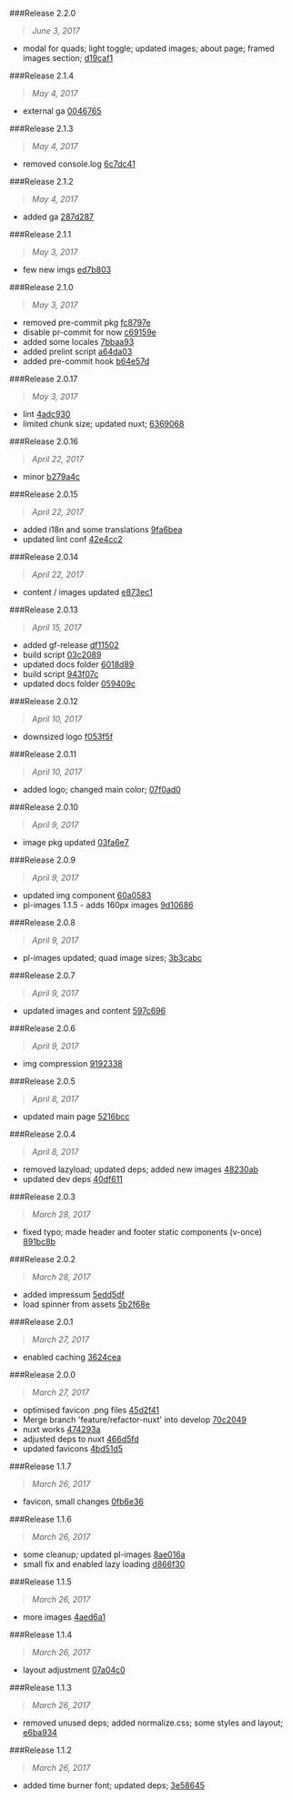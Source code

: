 

###Release 2.2.0
>*June 3, 2017*

 * modal for quads; light toggle; updated images; about page; framed images section; [d19caf1](https://github.com/bear2s/photoleuchten/commits/d19caf14a350501dbfaa2b0e5c1d963c4780d461)



###Release 2.1.4
>*May 4, 2017*

 * external ga [0046765](https://github.com/bear2s/photoleuchten/commits/0046765b69ccef70f63e71eebac767ed07f3c3be)



###Release 2.1.3
>*May 4, 2017*

 * removed console.log [6c7dc41](https://github.com/bear2s/photoleuchten/commits/6c7dc41f020527390fd830f3bfc297fac585b477)



###Release 2.1.2
>*May 4, 2017*

 * added ga [287d287](https://github.com/bear2s/photoleuchten/commits/287d2870822221e1167abc615e7087be9d9bd844)



###Release 2.1.1
>*May 3, 2017*

 * few new imgs [ed7b803](https://github.com/bear2s/photoleuchten/commits/ed7b80395291a230bfeed9821ee28b6be99a38c7)



###Release 2.1.0
>*May 3, 2017*

 * removed pre-commit pkg [fc8797e](https://github.com/bear2s/photoleuchten/commits/fc8797e07708c61149ce1acde47d83b25611e5fa)
 * disable pr-commit for now [c69159e](https://github.com/bear2s/photoleuchten/commits/c69159e11b4c2128d9a10bc5dec9ad96ddecde72)
 * added some locales [7bbaa93](https://github.com/bear2s/photoleuchten/commits/7bbaa932d8b64da226c03f1cebf4ad9684f1feb7)
 * added prelint script [a64da03](https://github.com/bear2s/photoleuchten/commits/a64da03071c5e115f2d014b145ba5f472a860c77)
 * added pre-commit hook [b64e57d](https://github.com/bear2s/photoleuchten/commits/b64e57dea6ff4536c3a94543e97a23fa2ab58a92)



###Release 2.0.17
>*May 3, 2017*

 * lint [4adc930](https://github.com/bear2s/photoleuchten/commits/4adc93065956943cfd3a67d79c34d47db9d79ada)
 * limited chunk size; updated nuxt; [6369068](https://github.com/bear2s/photoleuchten/commits/636906834321e5e2fff8af8a3a7f4d466340ac86)



###Release 2.0.16
>*April 22, 2017*

 * minor [b279a4c](https://github.com/bear2s/photoleuchten/commits/b279a4c7882974da8cac3dc4ea6b498c4378c862)



###Release 2.0.15
>*April 22, 2017*

 * added i18n and some translations [9fa6bea](https://github.com/bear2s/photoleuchten/commits/9fa6bea8c50975507f46aaec1f8093425584393a)
 * updated lint conf [42e4cc2](https://github.com/bear2s/photoleuchten/commits/42e4cc2026b26712ef65b8b367ca9b199b8a6db9)



###Release 2.0.14
>*April 22, 2017*

 * content / images updated [e873ec1](https://github.com/bear2s/photoleuchten/commits/e873ec14ba6176a6fe73f45e8c1a1950f22cfb98)



###Release 2.0.13
>*April 15, 2017*

 * added gf-release [df11502](https://github.com/bear2s/photoleuchten/commits/df115029994cc8b781e76d151731479fecfafd6d)
 * build script [03c2089](https://github.com/bear2s/photoleuchten/commits/03c208986988b1de49ef86db412679eec8012c5f)
 * updated docs folder [6018d89](https://github.com/bear2s/photoleuchten/commits/6018d89bf831db64cfc1b5dc481d7f1a2fe0d675)
 * build script [943f07c](https://github.com/bear2s/photoleuchten/commits/943f07cefcc7f0099d473e8f9d3881100c9b45b4)
 * updated docs folder [059409c](https://github.com/bear2s/photoleuchten/commits/059409cc313caa1a999da375e73e1f1ee1590ee8)



###Release 2.0.12
>*April 10, 2017*

 * downsized logo [f053f5f](https://github.com/bear2s/photoleuchten/commits/f053f5f92f847c142149b754fe4e038a2a74df72)



###Release 2.0.11
>*April 10, 2017*

 * added logo; changed main color; [07f0ad0](https://github.com/bear2s/photoleuchten/commits/07f0ad023af2703c56dbdba099a11ec2cb64d9c6)



###Release 2.0.10
>*April 9, 2017*

 * image pkg updated [03fa6e7](https://github.com/bear2s/photoleuchten/commits/03fa6e79793aba4410c252702ba6216a49c983c7)



###Release 2.0.9
>*April 9, 2017*

 * updated img component [60a0583](https://github.com/bear2s/photoleuchten/commits/60a0583a0a79be02cb87d837bd00c8b89aa576c4)
 * pl-images 1.1.5 - adds 160px images [9d10686](https://github.com/bear2s/photoleuchten/commits/9d10686c4137f0bc64de4ed9d49eb8e4e88932f3)



###Release 2.0.8
>*April 9, 2017*

 * pl-images updated; quad image sizes; [3b3cabc](https://github.com/bear2s/photoleuchten/commits/3b3cabcc4b67641a9a7d87d0900f814f926091da)



###Release 2.0.7
>*April 9, 2017*

 * updated images and content [597c696](https://github.com/bear2s/photoleuchten/commits/597c69667ebeb7dacbd334110f2167d03a7cb2b2)



###Release 2.0.6
>*April 9, 2017*

 * img compression [9192338](https://github.com/bear2s/photoleuchten/commits/9192338df49f754e002dd6fb4308a77bbdc4cc6d)



###Release 2.0.5
>*April 8, 2017*

 * updated main page [5216bcc](https://github.com/bear2s/photoleuchten/commits/5216bcc88e0955cf34be839136839a6b6212496f)



###Release 2.0.4
>*April 8, 2017*

 * removed lazyload; updated deps; added new images [48230ab](https://github.com/bear2s/photoleuchten/commits/48230ab46a32a279e91399a22092d1225ca8213c)
 * updated dev deps [40df611](https://github.com/bear2s/photoleuchten/commits/40df611941b7e0e448bb9904f7fa266f62e89d28)



###Release 2.0.3
>*March 28, 2017*

 * fixed typo; made header and footer static components (v-once) [891bc8b](https://github.com/bear2s/photoleuchten/commits/891bc8b278d03395660bfca9807332ebe38036f7)



###Release 2.0.2
>*March 28, 2017*

 * added impressum [5edd5df](https://github.com/bear2s/photoleuchten/commits/5edd5df158bbaeaf6a38e3e1486004ea3b9d8b43)
 * load spinner from assets [5b2f68e](https://github.com/bear2s/photoleuchten/commits/5b2f68e9c1ad5d4f9d2aeb052ed2e537d81d513a)



###Release 2.0.1
>*March 27, 2017*

 * enabled caching [3624cea](https://github.com/bear2s/photoleuchten/commits/3624cea9751eef27d38c9d3cc0c6ba08c35434e8)



###Release 2.0.0
>*March 27, 2017*

 * optimised favicon .png files [45d2f41](https://github.com/bear2s/photoleuchten/commits/45d2f4141602cc3e250b1cba5f71e6da720f2466)
 * Merge branch 'feature/refactor-nuxt' into develop [70c2049](https://github.com/bear2s/photoleuchten/commits/70c2049b1f860ee591398de3f59ccb9031c6e1e3)
 * nuxt works [474293a](https://github.com/bear2s/photoleuchten/commits/474293a0ba25fda75c112702a3e395b9305e0637)
 * adjusted deps to nuxt [466d5fd](https://github.com/bear2s/photoleuchten/commits/466d5fdedc98e3d62897668574a5407587fbad15)
 * updated favicons [4bd51d5](https://github.com/bear2s/photoleuchten/commits/4bd51d58e31db0e97e207129d651912b5f95155c)



###Release 1.1.7
>*March 26, 2017*

 * favicon, small changes [0fb6e36](https://github.com/bear2s/photoleuchten/commits/0fb6e369bd16cc3d0e9747da78b2718b56ed67e3)



###Release 1.1.6
>*March 26, 2017*

 * some cleanup; updated pl-images [8ae016a](https://github.com/bear2s/photoleuchten/commits/8ae016a5c35a9036e194b78ade81cce7c854c987)
 * small fix and enabled lazy loading [d866f30](https://github.com/bear2s/photoleuchten/commits/d866f30ba277c0e186d5ec45333740cf6c07c726)



###Release 1.1.5
>*March 26, 2017*

 * more images [4aed6a1](https://github.com/bear2s/photoleuchten/commits/4aed6a1fc8e038d373ae60c8bfd0d5d2cae004da)



###Release 1.1.4
>*March 26, 2017*

 * layout adjustment [07a04c0](https://github.com/bear2s/photoleuchten/commits/07a04c0e4046dce919600ef8410928e4a90476e4)



###Release 1.1.3
>*March 26, 2017*

 * removed unused deps; added normalize.css; some styles and layout; [e6ba934](https://github.com/bear2s/photoleuchten/commits/e6ba9341569b0d0c629b8b7fe69c4d2657d46cad)



###Release 1.1.2
>*March 26, 2017*

 * added time burner font; updated deps; [3e58645](https://github.com/bear2s/photoleuchten/commits/3e58645a10610119bdec3983516c097d506e29ce)
